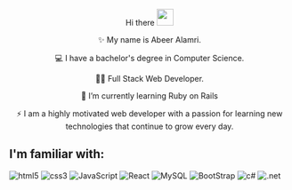 <p align="center"> 
	Hi there <img src="https://raw.githubusercontent.com/MartinHeinz/MartinHeinz/master/wave.gif" width="30px"> 
</p>




<!--
**abeeralamri/abeeralamri** is a ✨ _special_ ✨ repository because its `README.md` (this file) appears on your GitHub profile.

Here are some ideas to get you started:
- 🔭 I’m currently working on ...
- 🌱 I’m currently learning ...
- 👯 I’m looking to collaborate on ...
- 🤔 I’m looking for help with ...
- 💬 Ask me about ...
- 📫 How to reach me: ...
- 😄 Pronouns: ...
- ⚡ Fun fact: ...
-->
<p align="center"> 
	✨ My name is Abeer Alamri.
</p>
<p align="center">
💻 I have a bachelor's degree in Computer Science.
</p>
<p align="center">
👨‍💻 Full Stack Web Developer.
</p>
<p align="center">
🌱 I’m currently learning Ruby on Rails 
</p>
<p align="center">
⚡ I am a highly motivated web developer with a passion for learning new technologies that continue to grow every day.
</p>

##  I'm familiar with:
![html5](https://img.shields.io/badge/HTML5-E34F26?style=for-the-badge&logo=html5&logoColor=white)
	![css3](https://img.shields.io/badge/CSS3-1572B6?style=for-the-badge&logo=css3&logoColor=white)
	![JavaScript](https://img.shields.io/badge/JavaScript-323330?style=for-the-badge&logo=javascript&logoColor=F7DF1E)
	![React](https://img.shields.io/badge/React-20232A?style=for-the-badge&logo=react&logoColor=61DAFB)
	![MySQL](https://img.shields.io/badge/MongoDB-4EA94B?style=for-the-badge&logo=mongodb&logoColor=white)
	![BootStrap](https://img.shields.io/badge/Bootstrap-563D7C?style=for-the-badge&logo=bootstrap&logoColor=white)
	![c#](https://img.shields.io/badge/C%23-239120?style=for-the-badge&logo=c-sharp&logoColor=white)
	![.net](https://img.shields.io/badge/.NET-5C2D91?style=for-the-badge&logo=.net&logoColor=white)







